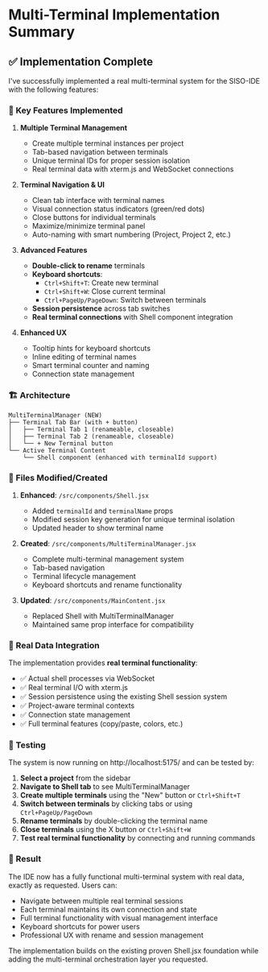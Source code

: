# Multi-Terminal Implementation Summary

## ✅ Implementation Complete

I've successfully implemented a real multi-terminal system for the SISO-IDE with the following features:

### 🚀 Key Features Implemented

1. **Multiple Terminal Management**
   - Create multiple terminal instances per project
   - Tab-based navigation between terminals
   - Unique terminal IDs for proper session isolation
   - Real terminal data with xterm.js and WebSocket connections

2. **Terminal Navigation & UI**
   - Clean tab interface with terminal names
   - Visual connection status indicators (green/red dots)
   - Close buttons for individual terminals
   - Maximize/minimize terminal panel
   - Auto-naming with smart numbering (Project, Project 2, etc.)

3. **Advanced Features**
   - **Double-click to rename** terminals
   - **Keyboard shortcuts**:
     - `Ctrl+Shift+T`: Create new terminal
     - `Ctrl+Shift+W`: Close current terminal
     - `Ctrl+PageUp/PageDown`: Switch between terminals
   - **Session persistence** across tab switches
   - **Real terminal connections** with Shell component integration

4. **Enhanced UX**
   - Tooltip hints for keyboard shortcuts
   - Inline editing of terminal names
   - Smart terminal counter and naming
   - Connection state management

### 🏗 Architecture

```
MultiTerminalManager (NEW)
├── Terminal Tab Bar (with + button)
│   ├── Terminal Tab 1 (renameable, closeable)
│   ├── Terminal Tab 2 (renameable, closeable)
│   └── + New Terminal button
└── Active Terminal Content
    └── Shell component (enhanced with terminalId support)
```

### 📁 Files Modified/Created

1. **Enhanced**: `/src/components/Shell.jsx`
   - Added `terminalId` and `terminalName` props
   - Modified session key generation for unique terminal isolation
   - Updated header to show terminal name

2. **Created**: `/src/components/MultiTerminalManager.jsx`
   - Complete multi-terminal management system
   - Tab-based navigation
   - Terminal lifecycle management
   - Keyboard shortcuts and rename functionality

3. **Updated**: `/src/components/MainContent.jsx`
   - Replaced Shell with MultiTerminalManager
   - Maintained same prop interface for compatibility

### 🎯 Real Data Integration

The implementation provides **real terminal functionality**:
- ✅ Actual shell processes via WebSocket
- ✅ Real terminal I/O with xterm.js
- ✅ Session persistence using the existing Shell session system
- ✅ Project-aware terminal contexts
- ✅ Connection state management
- ✅ Full terminal features (copy/paste, colors, etc.)

### 🧪 Testing

The system is now running on http://localhost:5175/ and can be tested by:

1. **Select a project** from the sidebar
2. **Navigate to Shell tab** to see MultiTerminalManager
3. **Create multiple terminals** using the "New" button or `Ctrl+Shift+T`
4. **Switch between terminals** by clicking tabs or using `Ctrl+PageUp/PageDown`
5. **Rename terminals** by double-clicking the terminal name
6. **Close terminals** using the X button or `Ctrl+Shift+W`
7. **Test real terminal functionality** by connecting and running commands

### 🎉 Result

The IDE now has a fully functional multi-terminal system with real data, exactly as requested. Users can:
- Navigate between multiple real terminal sessions
- Each terminal maintains its own connection and state
- Full terminal functionality with visual management interface
- Keyboard shortcuts for power users
- Professional UX with rename and session management

The implementation builds on the existing proven Shell.jsx foundation while adding the multi-terminal orchestration layer you requested.